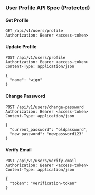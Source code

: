 
### User Profile API Spec (Protected) 

#### Get Profile
```http
GET /api/v1/users/profile
Authorization: Bearer <access-token>
```

#### Update Profile
```http
POST /api/v1/users/profile
Authorization: Bearer <access-token>
Content-Type: application/json

{
  "name": "wign"
}
```

#### Change Password
```http
POST /api/v1/users/change-password
Authorization: Bearer <access-token>
Content-Type: application/json

{
  "current_password": "oldpassword",
  "new_password": "newpassword123"
}
```

#### Verify Email
```http
POST /api/v1/users/verify-email
Authorization: Bearer <access-token>
Content-Type: application/json

{
  "token": "verification-token"
}
```
